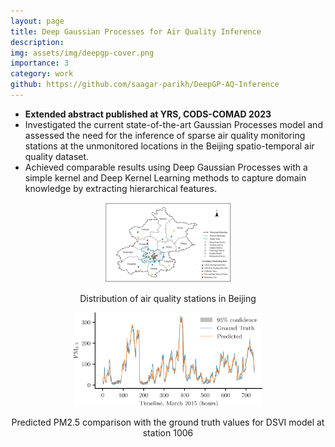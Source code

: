 ```yaml
---
layout: page
title: Deep Gaussian Processes for Air Quality Inference
description:
img: assets/img/deepgp-cover.png
importance: 3
category: work
github: https://github.com/saagar-parikh/DeepGP-AQ-Inference
---
```

- **Extended abstract published at YRS, CODS-COMAD 2023**
- Investigated the current state-of-the-art Gaussian Processes model and assessed the need for the inference of sparse air quality monitoring stations at the unmonitored locations in the Beijing spatio-temporal air quality dataset.
- Achieved comparable results using Deep Gaussian Processes with a simple kernel and Deep Kernel Learning methods to capture domain knowledge by extracting hierarchical features.


<div align="center"><img src="/assets/img/deepgp-data.png" alt="data" width="40%">

<p align="center">
Distribution of air quality stations in Beijing
</p>
</div>



<div align="center"><img src="/assets/img/deepgp-results.png" alt="results" width="60%">

<p align="center">
Predicted PM2.5 comparison with the ground truth values for DSVI model at station 1006
</p></div>

